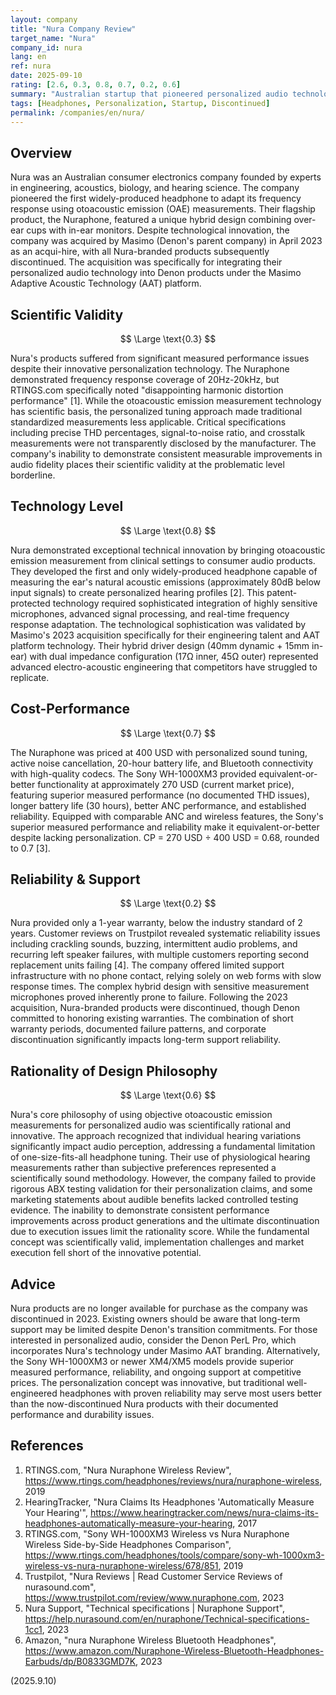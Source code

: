 ```yaml
---
layout: company
title: "Nura Company Review"
target_name: "Nura"
company_id: nura
lang: en
ref: nura
date: 2025-09-10
rating: [2.6, 0.3, 0.8, 0.7, 0.2, 0.6]
summary: "Australian startup that pioneered personalized audio technology using otoacoustic emissions but was acquired by Masimo and discontinued in 2023 due to reliability issues"
tags: [Headphones, Personalization, Startup, Discontinued]
permalink: /companies/en/nura/
---
```


## Overview

Nura was an Australian consumer electronics company founded by experts in engineering, acoustics, biology, and hearing science. The company pioneered the first widely-produced headphone to adapt its frequency response using otoacoustic emission (OAE) measurements. Their flagship product, the Nuraphone, featured a unique hybrid design combining over-ear cups with in-ear monitors. Despite technological innovation, the company was acquired by Masimo (Denon's parent company) in April 2023 as an acqui-hire, with all Nura-branded products subsequently discontinued. The acquisition was specifically for integrating their personalized audio technology into Denon products under the Masimo Adaptive Acoustic Technology (AAT) platform.

## Scientific Validity

$$ \Large \text{0.3} $$

Nura's products suffered from significant measured performance issues despite their innovative personalization technology. The Nuraphone demonstrated frequency response coverage of 20Hz-20kHz, but RTINGS.com specifically noted "disappointing harmonic distortion performance" [1]. While the otoacoustic emission measurement technology has scientific basis, the personalized tuning approach made traditional standardized measurements less applicable. Critical specifications including precise THD percentages, signal-to-noise ratio, and crosstalk measurements were not transparently disclosed by the manufacturer. The company's inability to demonstrate consistent measurable improvements in audio fidelity places their scientific validity at the problematic level borderline.

## Technology Level

$$ \Large \text{0.8} $$

Nura demonstrated exceptional technical innovation by bringing otoacoustic emission measurement from clinical settings to consumer audio products. They developed the first and only widely-produced headphone capable of measuring the ear's natural acoustic emissions (approximately 80dB below input signals) to create personalized hearing profiles [2]. This patent-protected technology required sophisticated integration of highly sensitive microphones, advanced signal processing, and real-time frequency response adaptation. The technological sophistication was validated by Masimo's 2023 acquisition specifically for their engineering talent and AAT platform technology. Their hybrid driver design (40mm dynamic + 15mm in-ear) with dual impedance configuration (17Ω inner, 45Ω outer) represented advanced electro-acoustic engineering that competitors have struggled to replicate.

## Cost-Performance

$$ \Large \text{0.7} $$

The Nuraphone was priced at 400 USD with personalized sound tuning, active noise cancellation, 20-hour battery life, and Bluetooth connectivity with high-quality codecs. The Sony WH-1000XM3 provided equivalent-or-better functionality at approximately 270 USD (current market price), featuring superior measured performance (no documented THD issues), longer battery life (30 hours), better ANC performance, and established reliability. Equipped with comparable ANC and wireless features, the Sony's superior measured performance and reliability make it equivalent-or-better despite lacking personalization. CP = 270 USD ÷ 400 USD = 0.68, rounded to 0.7 [3].

## Reliability & Support

$$ \Large \text{0.2} $$

Nura provided only a 1-year warranty, below the industry standard of 2 years. Customer reviews on Trustpilot revealed systematic reliability issues including crackling sounds, buzzing, intermittent audio problems, and recurring left speaker failures, with multiple customers reporting second replacement units failing [4]. The company offered limited support infrastructure with no phone contact, relying solely on web forms with slow response times. The complex hybrid design with sensitive measurement microphones proved inherently prone to failure. Following the 2023 acquisition, Nura-branded products were discontinued, though Denon committed to honoring existing warranties. The combination of short warranty periods, documented failure patterns, and corporate discontinuation significantly impacts long-term support reliability.

## Rationality of Design Philosophy

$$ \Large \text{0.6} $$

Nura's core philosophy of using objective otoacoustic emission measurements for personalized audio was scientifically rational and innovative. The approach recognized that individual hearing variations significantly impact audio perception, addressing a fundamental limitation of one-size-fits-all headphone tuning. Their use of physiological hearing measurements rather than subjective preferences represented a scientifically sound methodology. However, the company failed to provide rigorous ABX testing validation for their personalization claims, and some marketing statements about audible benefits lacked controlled testing evidence. The inability to demonstrate consistent performance improvements across product generations and the ultimate discontinuation due to execution issues limit the rationality score. While the fundamental concept was scientifically valid, implementation challenges and market execution fell short of the innovative potential.

## Advice

Nura products are no longer available for purchase as the company was discontinued in 2023. Existing owners should be aware that long-term support may be limited despite Denon's transition commitments. For those interested in personalized audio, consider the Denon PerL Pro, which incorporates Nura's technology under Masimo AAT branding. Alternatively, the Sony WH-1000XM3 or newer XM4/XM5 models provide superior measured performance, reliability, and ongoing support at competitive prices. The personalization concept was innovative, but traditional well-engineered headphones with proven reliability may serve most users better than the now-discontinued Nura products with their documented performance and durability issues.

## References

1. RTINGS.com, "Nura Nuraphone Wireless Review", https://www.rtings.com/headphones/reviews/nura/nuraphone-wireless, 2019
2. HearingTracker, "Nura Claims Its Headphones 'Automatically Measure Your Hearing'", https://www.hearingtracker.com/news/nura-claims-its-headphones-automatically-measure-your-hearing, 2017
3. RTINGS.com, "Sony WH-1000XM3 Wireless vs Nura Nuraphone Wireless Side-by-Side Headphones Comparison", https://www.rtings.com/headphones/tools/compare/sony-wh-1000xm3-wireless-vs-nura-nuraphone-wireless/678/851, 2019
4. Trustpilot, "Nura Reviews | Read Customer Service Reviews of nurasound.com", https://www.trustpilot.com/review/www.nuraphone.com, 2023
5. Nura Support, "Technical specifications | Nuraphone Support", https://help.nurasound.com/en/nuraphone/Technical-specifications-1cc1, 2023
6. Amazon, "nura Nuraphone Wireless Bluetooth Headphones", https://www.amazon.com/Nuraphone-Wireless-Bluetooth-Headphones-Earbuds/dp/B0833GMD7K, 2023

(2025.9.10)